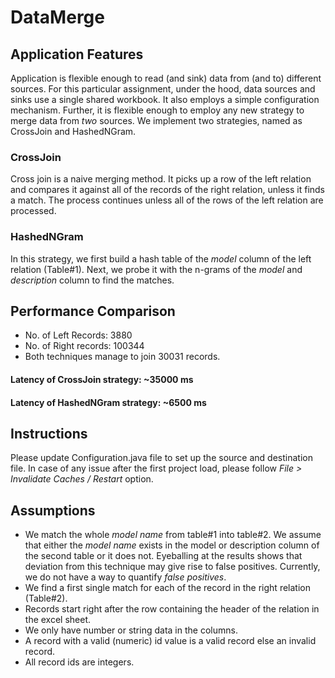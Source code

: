 # DataMerge
## Application Features
Application is flexible enough to read (and sink) data from (and to) different sources. For this particular assignment, under the hood, data sources and sinks use a single shared workbook. It also employs a simple configuration mechanism. Further, it is flexible enough to employ any new strategy to merge data from _two_ sources. We implement two strategies, named as CrossJoin and HashedNGram.  
### CrossJoin
Cross join is a naive merging method. It picks up a row of the left relation and compares it against all of the records of the right relation, unless it finds a match. The process continues unless all of the rows of the left relation are processed.
### HashedNGram
In this strategy, we first build a hash table of the _model_ column of the left relation (Table#1). Next, we probe it with the n-grams of the _model_ and _description_ column to find the matches.  

## Performance Comparison
- No. of Left Records:   3880
- No. of Right records:  100344
- Both techniques manage to join 30031 records.

#### Latency of CrossJoin strategy:   ~35000 ms
#### Latency of HashedNGram strategy: ~6500 ms

## Instructions
Please update Configuration.java file to set up the source and destination file.
In case of any issue after the first project load, please follow _File > Invalidate Caches / Restart_ option.

## Assumptions

- We match the whole _model name_ from table#1 into table#2. We assume that either the _model name_ exists in the model or description column of the second table or it does not. Eyeballing at the results shows that deviation from this technique may give rise to false positives. Currently, we do not have a way to quantify _false positives_.
- We find a first single match for each of the record in the right relation (Table#2).
- Records start right after the row containing the header of the relation in the excel sheet.
- We only have number or string data in the columns.
- A record with a valid (numeric) id value is a valid record else an invalid record.
- All record ids are integers.

